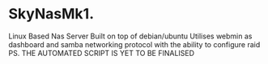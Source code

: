 # SkyNasMk1.
Linux Based Nas Server 
Built on top of debian/ubuntu
Utilises webmin as dashboard and samba networking protocol with the ability to configure raid
PS. THE AUTOMATED SCRIPT IS YET TO BE FINALISED
